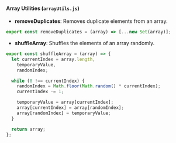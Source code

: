 #### Array Utilities (`arrayUtils.js`)

- **removeDuplicates**: Removes duplicate elements from an array.

```javascript {.line-numbers}
export const removeDuplicates = (array) => [...new Set(array)];
```

- **shuffleArray**: Shuffles the elements of an array randomly.

```javascript {.line-numbers}
export const shuffleArray = (array) => {
  let currentIndex = array.length,
    temporaryValue,
    randomIndex;

  while (0 !== currentIndex) {
    randomIndex = Math.floor(Math.random() * currentIndex);
    currentIndex -= 1;

    temporaryValue = array[currentIndex];
    array[currentIndex] = array[randomIndex];
    array[randomIndex] = temporaryValue;
  }

  return array;
};
```
